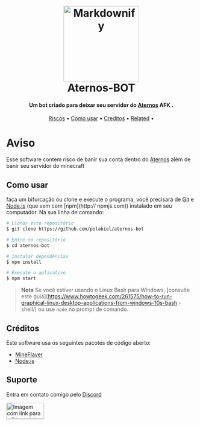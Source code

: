 
<h1 align="center">
  <br>
  <a href="http://www.aternos.org"><img src="https://aternos.gmbh/img/logo-blue.png" alt="Markdownify" width="200"></a>
  <br>
  Aternos-BOT
  <br>
</h1>

<h4 align="center">Um bot criado para deixar seu servidor do <a href="http://aternos.org" target="_blank">Aternos</a> AFK .</h4>

<p align="center">
  <a href="#aviso">Riscos</a> •
  <a href="#como-usar">Como usar</a> •
  <a href="#créditos">Creditos</a> •
  <a href="#suporte">Related</a> •
</p>

# Aviso

Esse software contem risco de banir sua conta dentro do <a href="http://aternos.org" target="_blank">Aternos</a> além de banir seu servidor do minecraft

## Como usar

faça um bifurcação ou clone e execute o programa, você precisará de [Git](https://git-scm.com) e [Node.js](https://nodejs.org/en/download/) (que vem com [npm](http:// npmjs.com)) instalado em seu computador. Na sua linha de comando:

```bash
# Clonar este repositório
$ git clone https://github.com/polabiel/aternos-bot

# Entre no repositório
$ cd aternos-bot

# Instalar dependências
$ npm install

# Execute o aplicativo
$ npm start
```

> **Nota**
> Se você estiver usando o Linux Bash para Windows, [consulte este guia](https://www.howtogeek.com/261575/how-to-run-graphical-linux-desktop-applications-from-windows-10s-bash -shell/) ou use `node` no prompt de comando.

## Créditos

Este software usa os seguintes pacotes de código aberto:

- [MineFlayer](https://github.com/PrismarineJS/mineflayer)
- [Node.js](https://nodejs.org/)

## Suporte

<p>Entra em contato comigo pelo <a href="https://www.discord.gg/BgQrmc6TnC" target="_blank">Discord</a></p>
<a href="https://www.discord.gg/BgQrmc6TnC" target="_blank"><img src="https://encrypted-tbn0.gstatic.com/images?q=tbn:ANd9GcRgEEDZxmHJc6hbR3E0xg3TqW7abE3zLaXhCA&usqp=CAU" alt="Imagem com link para o Discord do meu servidor" style="height: 41px !important;width: 100px !important;box-shadow: 0px 3px 2px 0px rgba(190, 190, 190, 0.5) !important;-webkit-box-shadow: 0px 3px 2px 0px rgba(190, 190, 190, 0.5) !important;" ></a>

